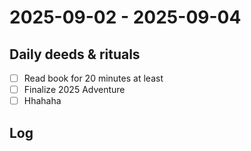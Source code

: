 # 2025-09-02 -  2025-09-04

## Daily deeds & rituals


- [ ] Read book for 20 minutes at least
- [ ] Finalize 2025 Adventure
- [ ] Hhahaha

## Log